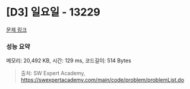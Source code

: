 # [D3] 일요일 - 13229 

[문제 링크](https://swexpertacademy.com/main/code/problem/problemDetail.do?contestProbId=AX0SaDW6L2oDFASs) 

### 성능 요약

메모리: 20,492 KB, 시간: 129 ms, 코드길이: 514 Bytes



> 출처: SW Expert Academy, https://swexpertacademy.com/main/code/problem/problemList.do